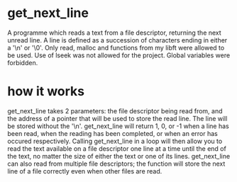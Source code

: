 # get_next_line

A programme which reads a text from a file descriptor, returning the next unread line.  A line is defined as a succession of characters ending in either a '\n' or '\0'.  Only read, malloc and functions from my libft were allowed to be used.  Use of lseek was not allowed for the project.  Global variables were forbidden.

# how it works

get_next_line takes 2 parameters: the file descriptor being read from, and the address of a pointer that will be used to store the read line.  The line will be stored without the '\n'.
get_next_line will return 1, 0, or -1 when a line has been read, when the reading has been completed, or when an error has occured respectively.
Calling get_next_line in a loop will then allow you to read the text available on a file descriptor one line at a time until the end of the text, no matter the size of either the text or one of its lines.
get_next_line can also read from multiple file descriptors; the function will store the next line of a file correctly even when other files are read.

